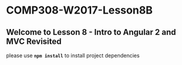 # COMP308-W2017-Lesson8B

## Welcome to Lesson 8 - Intro to Angular 2 and MVC Revisited

please use **`npm install`** to install project dependencies
